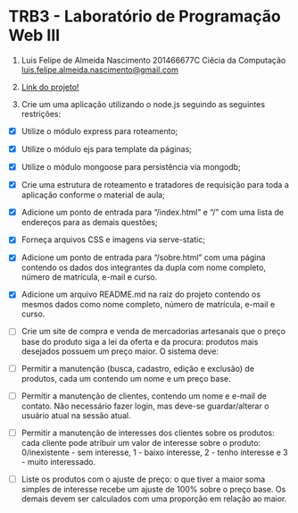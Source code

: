 # TRB3 - Laboratório de Programação Web III
1. Luis Felipe de Almeida Nascimento 201466677C
   Ciêcia da Computação
   luis.felipe.almeida.nascimento@gmail.com 

2. [Link do projeto!](https://trab3-web3-luisfelipe.herokuapp.com/)

3. Crie um uma aplicação utilizando o node.js seguindo as seguintes restrições:

- [x] Utilize o módulo express para roteamento;
- [x] Utilize o módulo ejs para template da páginas;
- [x] Utilize o módulo mongoose para persistência via mongodb;
- [x] Crie uma estrutura de roteamento e tratadores de requisição para toda a aplicação conforme o material de aula;
- [x] Adicione um ponto de entrada para “/index.html” e “/” com uma lista de endereços para as demais questões;
- [x] Forneça arquivos CSS e imagens via serve-static;
- [x] Adicione um ponto de entrada para “/sobre.html” com uma página contendo os dados dos integrantes da dupla com nome completo, número de matrícula, e-mail e curso.
- [x] Adicione um arquivo README.md na raiz do projeto contendo os mesmos dados como nome completo, número de matrícula, e-mail e curso.
- [ ] Crie um site de compra e venda de mercadorias artesanais que o preço base do produto siga a lei da oferta e da procura: produtos mais desejados possuem um preço maior.
O sistema deve:
- [ ] Permitir a manutenção (busca, cadastro, edição e exclusão) de produtos, cada um contendo um nome e um preço base.
- [ ] Permitir a manutenção de clientes, contendo um nome e e-mail de contato. Não necessário fazer login, mas deve-se guardar/alterar o usuário atual na sessão atual.
- [ ] Permitir a manutenção de interesses dos clientes sobre os produtos: cada cliente pode atribuir um valor de interesse sobre o produto: 0/inexistente - sem interesse, 1 - baixo interesse, 2 - tenho interesse e 3 - muito interessado.
- [ ] Liste os produtos com o ajuste de preço: o que tiver a maior soma simples de interesse recebe um ajuste de 100% sobre o preço base. Os demais devem ser calculados com uma proporção em relação ao maior.

